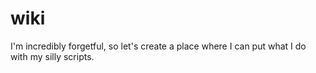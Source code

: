 # wiki
I'm incredibly forgetful, so let's create a place where I can put what I do with my silly scripts.
